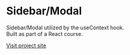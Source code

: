 # Sidebar/Modal

Sidebar/Modal utilized by the useContext hook.
<br/>
Built as part of a React course.

[Visit project site](https://meital-sidebar-modal.netlify.app/)
